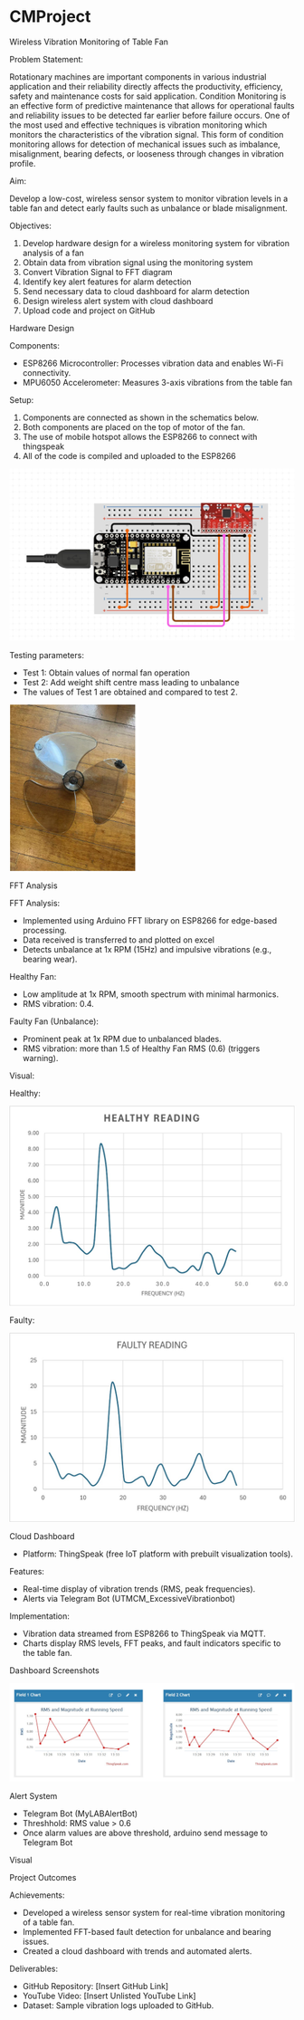 # CMProject
Wireless Vibration Monitoring of Table Fan

Problem Statement:

Rotationary machines are important components in various industrial application and their reliability directly affects the productivity, efficiency, safety and maintenance costs for said application. Condition Monitoring is an effective form of predictive maintenance that allows for operational faults and reliability issues to be detected far earlier before failure occurs. One of the most used and effective techniques is vibration monitoring which monitors the characteristics of the vibration signal. This form of condition monitoring allows for detection of mechanical issues such as imbalance, misalignment, bearing defects, or looseness through changes in vibration profile.

Aim:

Develop a low-cost, wireless sensor system to monitor vibration levels in a table fan and detect early faults such as unbalance or blade misalignment.

Objectives:

1. Develop hardware design for a wireless monitoring system for vibration analysis of a fan
2. Obtain data from vibration signal using the monitoring system
3. Convert Vibration Signal to FFT diagram
4. Identify key alert features for alarm detection
5. Send necessary data to cloud dashboard for alarm detection
6. Design wireless alert system with cloud dashboard
7. Upload code and project on GitHub



Hardware Design 

Components:
- ESP8266 Microcontroller: Processes vibration data and enables Wi-Fi connectivity.
- MPU6050 Accelerometer: Measures 3-axis vibrations from the table fan

Setup:
1. Components are connected as shown in the schematics below.
2. Both components are placed on the top of motor of the fan.
3. The use of mobile hotspot allows the ESP8266 to connect with thingspeak
4. All of the code is compiled and uploaded to the ESP8266


![Image Alt](https://github.com/LemonMerang13/CMProject/blob/c897ff6fcd6be3197ff1dd9acc242b8a4f2280ba/Pictures%20and%20Videos%20for%20CM%20Project/Circuit%20Schematics.jpeg)

Testing parameters:
- Test 1: Obtain values of normal fan operation
- Test 2: Add weight shift centre mass leading to unbalance
- The values of Test 1 are obtained and compared to test 2. 

![Image Alt](https://github.com/LemonMerang13/CMProject/blob/c897ff6fcd6be3197ff1dd9acc242b8a4f2280ba/Pictures%20and%20Videos%20for%20CM%20Project/Fan%20image.png)

FFT Analysis

FFT Analysis:
- Implemented using Arduino FFT library on ESP8266 for edge-based processing.
- Data received is transferred to and plotted on excel
- Detects unbalance at 1x RPM (15Hz) and impulsive vibrations (e.g., bearing wear).

Healthy Fan:
- Low amplitude at 1x RPM, smooth spectrum with minimal harmonics.
- RMS vibration: 0.4.

Faulty Fan (Unbalance):
- Prominent peak at 1x RPM due to unbalanced blades.
- RMS vibration: more than 1.5 of Healthy Fan RMS (0.6) (triggers warning).

Visual:

Healthy:

![Image Alt](https://github.com/LemonMerang13/CMProject/blob/c897ff6fcd6be3197ff1dd9acc242b8a4f2280ba/Pictures%20and%20Videos%20for%20CM%20Project/Healthy%20Reading.jpg)


Faulty:

![Image Alt](https://github.com/LemonMerang13/CMProject/blob/c897ff6fcd6be3197ff1dd9acc242b8a4f2280ba/Pictures%20and%20Videos%20for%20CM%20Project/Faulty%20Reading.jpg)


Cloud Dashboard 
- Platform: ThingSpeak (free IoT platform with prebuilt visualization tools).

Features:
- Real-time display of vibration trends (RMS, peak frequencies).
- Alerts via Telegram Bot (UTMCM_ExcessiveVibrationbot)

Implementation:
- Vibration data streamed from ESP8266 to ThingSpeak via MQTT.
- Charts display RMS levels, FFT peaks, and fault indicators specific to the table fan.

Dashboard Screenshots

![Image Alt](https://github.com/LemonMerang13/CMProject/blob/c897ff6fcd6be3197ff1dd9acc242b8a4f2280ba/Pictures%20and%20Videos%20for%20CM%20Project/ThingSpeak%20Dashboard.jpg)

Alert System
- Telegram Bot (MyLABAlertBot)
- Threshhold: RMS value > 0.6
- Once alarm values are above threshold, arduino send message to Telegram Bot

Visual



Project Outcomes 

Achievements:
- Developed a wireless sensor system for real-time vibration monitoring of a table fan.
- Implemented FFT-based fault detection for unbalance and bearing issues.
- Created a cloud dashboard with trends and automated alerts.

Deliverables:
- GitHub Repository: [Insert GitHub Link]
- YouTube Video: [Insert Unlisted YouTube Link]
- Dataset: Sample vibration logs uploaded to GitHub.




